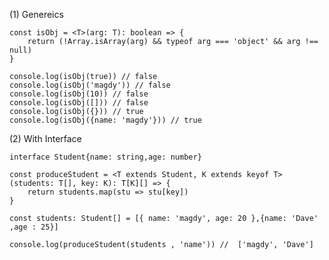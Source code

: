 (1) Genereics

    const isObj = <T>(arg: T): boolean => {
        return (!Array.isArray(arg) && typeof arg === 'object' && arg !== null)
    }

    console.log(isObj(true)) // false
    console.log(isObj('magdy')) // false
    console.log(isObj(10)) // false
    console.log(isObj([])) // false
    console.log(isObj({})) // true
    console.log(isObj({name: 'magdy'})) // true


(2) With Interface

    interface Student{name: string,age: number}

    const produceStudent = <T extends Student, K extends keyof T>(students: T[], key: K): T[K][] => {
        return students.map(stu => stu[key])
    }

    const students: Student[] = [{ name: 'magdy', age: 20 },{name: 'Dave' ,age : 25}] 

    console.log(produceStudent(students , 'name')) //  ['magdy', 'Dave']
